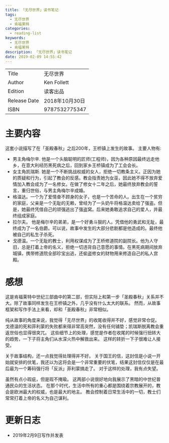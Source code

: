 ```yaml
---
title: 「无尽世界」读书笔记
tags:
  - 无尽世界
  - 肯福莱特
categories:
  - reading-list
keywords:
  - 无尽世界
  - 肯福莱特
description: 「无尽世界」读书笔记
date: 2019-02-09 14:55:42
---
```





|     |  |
| :------- |  :-------- |
| Title  | 无尽世界  |
| Author    |  Ken Follett    |
| Edition     | 读客出品  |
| Release Date |  2018年10月30日 |
| ISBN |  9787532775347  |


# 主要内容

这套小说描写了在「圣殿春秋」之后200年，王桥镇上发生的故事。
主要人物有:
- 男主角梅尔辛. 他是一个头脑聪明的匠师(工程师)，因为各种原因最终远走他乡，在意大利经历黑死病之后，回到家乡王桥镇成为了工会会长。
- 女主角凯瑞斯. 她是一个不断挑战权威的女人，拒绝一切教条主义。正因为她的质疑和行为，引起了教会的反感。教会指责她为女巫，因此她不得不放弃爱情加入教会成为了一名修女。在做了修女十二年之后，她最终放弃教会的誓言，重归世俗，与男主角梅尔辛成婚。
- 格温达。一个为了爱情奋不顾身的女子，也是一个苦命的人。出生在一个贫穷的家庭，父亲是一个无耻的无赖，曾经为了一头奶牛将格温达卖给了强盗。但是，她最终凭借自己的顽强逃出了强盗窝。后来她勇敢追求自己的爱人，并最终组成家庭。
- 拉尔夫。 他是梅尔辛的弟弟，是一个好勇斗狠的人。凭借他的勇武和无耻，最终成为了一名伯爵。可以说，故事中发生的大部分悲剧都是他造成的。最终他被自己的私生子杀死。
- 戈德温。一个无耻的教士，利用权谋成为了王桥修道院的副院长。他为人守旧，总是打着上帝的名义，拒绝一切违背自己意愿的事情。在黑死病期间放弃城镇，携带修道院全部珍宝出逃，还偷盗修女的财物用来修造自己的私人宫殿。


# 感想

这是肯福莱特中世纪三部曲中的第二部，但实际上和第一步「圣殿春秋」关系并不大。除了故事同样发生在王桥镇之外，几乎没有什么太大的联系。
然而，从故事框架和写作手法上来看，却和「圣殿春秋」非常相似。

纯从故事的角度来说，我觉得「无尽世界」的收尾收得并不好，感觉非常仓促。
戈德温的死和菲利蒙的失败都来得非常高突然，没有任何铺垫；凯瑞斯脱离教会重返世俗也显得很突兀。
这些细节上的处理，感觉是作者在收尾的时候强行扭转大的趋势，一下子将主角们从水深火热中解救出来。
这样的转折一下子很难让人接受。

关于故事结构，还一点我觉得处理得并不好。
关于国王的信，这封信是小说一开始就安排的伏笔，我还以为这将会是一个非常重要的伏笔，结果这封信仅仅是在最后最为一个筹码强行将「反派」菲利蒙搞走了。
对于这样的处理，我有点失望。

虽然有点小瑕疵，但是瑕不掩瑜。
这两部小说很好地向我展示了黑暗的中世纪普通民众的生活状态。
在那个时代，生活中所有的重心都是围绕着宗教展开的，教会是欧洲最大的权威，也是最大的地主。
教会控制着日常生活中的一切，教士们常常打着上帝的名义为自己谋利。


# 更新日志

- 2019年2月9日写作并发表
